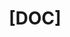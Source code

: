---
name: Documentation template
about: Задача на ведение документации
title: "[DOC] "
labels: documentation
assignees: Krapfeen
---
